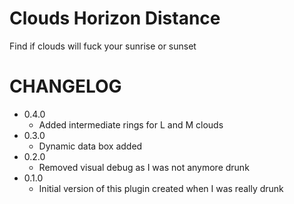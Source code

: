 # Clouds Horizon Distance

Find if clouds will fuck your sunrise or sunset

# CHANGELOG

-   0.4.0
    -   Added intermediate rings for L and M clouds
-   0.3.0
    -   Dynamic data box added
-   0.2.0
    -   Removed visual debug as I was not anymore drunk
-   0.1.0
    -   Initial version of this plugin created when I was really drunk
